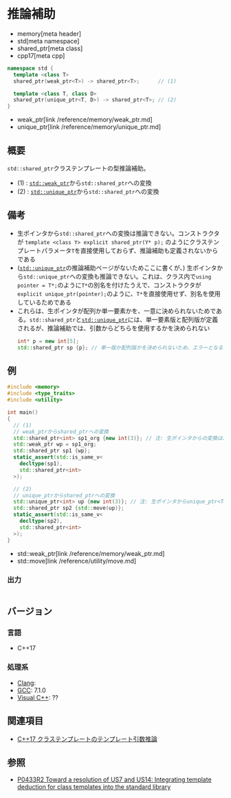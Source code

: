 # 推論補助
* memory[meta header]
* std[meta namespace]
* shared_ptr[meta class]
* cpp17[meta cpp]

```cpp
namespace std {
  template <class T>
  shared_ptr(weak_ptr<T>) -> shared_ptr<T>;      // (1)

  template <class T, class D>
  shared_ptr(unique_ptr<T, D>) -> shared_ptr<T>; // (2)
}
```
* weak_ptr[link /reference/memory/weak_ptr.md]
* unique_ptr[link /reference/memory/unique_ptr.md]

## 概要
`std::shared_ptr`クラステンプレートの型推論補助。

- (1) : [`std::weak_ptr`](/reference/memory/weak_ptr.md)から`std::shared_ptr`への変換
- (2) : [`std::unique_ptr`](/reference/memory/unique_ptr.md)から`std::shared_ptr`への変換


## 備考
- 生ポインタから`std::shared_ptr`への変換は推論できない。コンストラクタが `template <class Y> explicit shared_ptr(Y* p);` のようにクラステンプレートパラメータ`T`を直接使用しておらず、推論補助も定義されないからである
- ([`std::unique_ptr`](/reference/memory/unique_ptr.md)の推論補助ページがないためここに書くが、) 生ポインタから`std::unique_ptr`への変換も推論できない。これは、クラス内で`using pointer = T*;`のように`T*`の別名を付けたうえで、コンストラクタが`explicit unique_ptr(pointer);`のように、`T*`を直接使用せず、別名を使用しているためである
- これらは、生ポインタが配列か単一要素かを、一意に決められないためである。`std::shared_ptr`と[`std::unique_ptr`](/reference/memory/unique_ptr.md)には、単一要素版と配列版が定義されるが、推論補助では、引数からどちらを使用するかを決められない
    ```cpp
    int* p = new int[5];
    std::shared_ptr sp {p}; // 単一版か配列版かを決められないため、エラーとなるべき
    ```


## 例
```cpp example
#include <memory>
#include <type_traits>
#include <utility>

int main()
{
  // (1)
  // weak_ptrからshared_ptrへの変換
  std::shared_ptr<int> sp1_org {new int(3)}; // 注: 生ポインタからの変換は、推論できない
  std::weak_ptr wp = sp1_org;
  std::shared_ptr sp1 {wp};
  static_assert(std::is_same_v<
    decltype(sp1),
    std::shared_ptr<int>
  >);

  // (2)
  // unique_ptrからshared_ptrへの変換
  std::unique_ptr<int> up {new int(3)}; // 注: 生ポインタからunique_ptr<T>は推論できない
  std::shared_ptr sp2 {std::move(up)};
  static_assert(std::is_same_v<
    decltype(sp2),
    std::shared_ptr<int>
  >);
}
```
* std::weak_ptr[link /reference/memory/weak_ptr.md]
* std::move[link /reference/utility/move.md]

### 出力
```
```


## バージョン
### 言語
- C++17

### 処理系
- [Clang](/implementation.md#clang):
- [GCC](/implementation.md#gcc): 7.1.0
- [Visual C++](/implementation.md#visual_cpp): ??


## 関連項目
- [C++17 クラステンプレートのテンプレート引数推論](/lang/cpp17/type_deduction_for_class_templates.md)


## 参照
- [P0433R2 Toward a resolution of US7 and US14: Integrating template deduction for class templates into the standard library](http://www.open-std.org/jtc1/sc22/wg21/docs/papers/2017/p0433r2.html)

